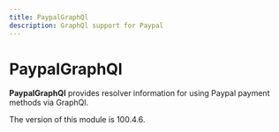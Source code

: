 ```yaml
---
title: PaypalGraphQl
description: GraphQl support for Paypal
---
```


# PaypalGraphQl

**PaypalGraphQl** provides resolver information for using Paypal payment methods via GraphQl.

<InlineAlert slots="text" />
The version of this module is 100.4.6.
